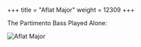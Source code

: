 +++
title = "Aflat Major"
weight = 12309
+++

The Partimento Bass Played Alone:

![Aflat Major](/img/MatPicAflmaj.jpg)
